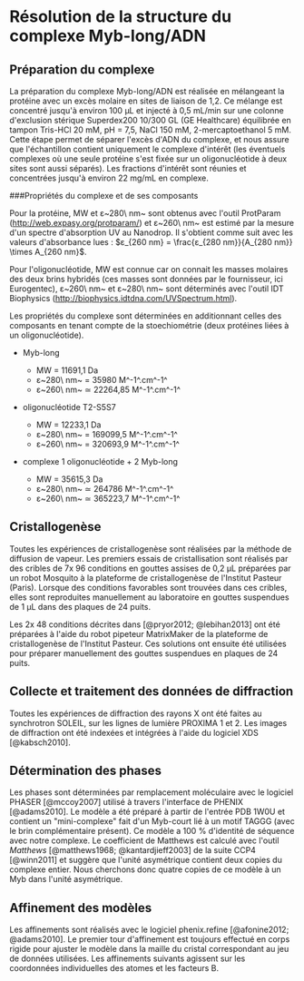 # Résolution de la structure du complexe Myb-long/ADN

## Préparation du complexe

La préparation du complexe Myb-long/ADN est réalisée en mélangeant la protéine
avec un excès molaire en sites de liaison de 1,2. Ce mélange est concentré
jusqu'à environ 100 μL et injecté à 0,5 mL/min sur une colonne d'exclusion
stérique Superdex200 10/300 GL (GE Healthcare) équilibrée en tampon Tris-HCl 20
mM, pH = 7,5, NaCl 150 mM, 2-mercaptoethanol 5 mM. Cette étape permet de séparer
l'excès d'ADN du complexe, et nous assure que l'échantillon contient uniquement
le complexe d'intérêt (les éventuels complexes où une seule protéine s'est fixée
sur un oligonucléotide à deux sites sont aussi séparés). Les fractions d'intérêt
sont réunies et concentrées jusqu'à environ 22 mg/mL en complexe.

###Propriétés du complexe et de ses composants

Pour la protéine, MW et ε~280\ nm~ sont obtenus avec l'outil ProtParam
(<http://web.expasy.org/protparam/>) et ε~260\ nm~ est estimé par la mesure d'un
spectre d'absorption UV au Nanodrop. Il s'obtient comme suit avec les valeurs
d'absorbance lues :
$ε_{260 nm} = \frac{ε_{280 nm}}{A_{280 nm}} \times A_{260 nm}$.

Pour l'oligonucléotide, MW est connue car on connait les masses molaires des
deux brins hybridés (ces masses sont données par le fournisseur, ici
Eurogentec), ε~260\ nm~ et ε~280\ nm~ sont déterminés avec l'outil IDT
Biophysics (<http://biophysics.idtdna.com/UVSpectrum.html>).

Les propriétés du complexe sont déterminées en additionnant celles des
composants en tenant compte de la stoechiométrie (deux protéines liées à un
oligonucléotide).

- Myb-long
    + MW = 11691,1 Da
    + ε~280\ nm~ = 35980 M^-1^.cm^-1^
    + ε~260\ nm~ ≃ 22264,85 M^-1^.cm^-1^

- oligonucléotide T2-S5S7
    + MW = 12233,1 Da
    + ε~280\ nm~ = 169099,5  M^-1^.cm^-1^
    + ε~260\ nm~ = 320693,9 M^-1^.cm^-1^

- complexe 1 oligonucléotide + 2 Myb-long
    + MW = 35615,3 Da
    + ε~280\ nm~ ≃ 264786  M^-1^.cm^-1^
    + ε~260\ nm~ ≃ 365223,7 M^-1^.cm^-1^


## Cristallogenèse

Toutes les expériences de cristallogenèse sont réalisées par la méthode de
diffusion de vapeur. Les premiers essais de cristallisation sont réalisés par
des cribles de 7x 96 conditions en gouttes assises de 0,2 μL préparées par un
robot Mosquito à la plateforme de cristallogenèse de l'Institut Pasteur (Paris).
Lorsque des conditions favorables sont trouvées dans ces cribles, elles sont
reproduites manuellement au laboratoire en gouttes suspendues de 1 μL dans des
plaques de 24 puits.

Les 2x 48 conditions décrites dans [@pryor2012; @lebihan2013] ont été préparées
à l'aide du robot pipeteur MatrixMaker de la plateforme de cristallogenèse de
l'Institut Pasteur. Ces solutions ont ensuite été utilisées pour préparer
manuellement des gouttes suspendues en plaques de 24 puits.


## Collecte et traitement des données de diffraction

Toutes les expériences de diffraction des rayons X ont été faites au synchrotron
SOLEIL, sur les lignes de lumière PROXIMA 1 et 2. Les images de diffraction ont
été indexées et intégrées à l'aide du logiciel XDS [@kabsch2010].


## Détermination des phases

Les phases sont déterminées par remplacement moléculaire avec le logiciel PHASER
[@mccoy2007] utilisé à travers l'interface de PHENIX [@adams2010]. Le modèle
a été préparé à partir de l'entrée PDB 1W0U et contient un "mini-complexe" fait
d'un Myb-court lié à un motif TAGGG (avec le brin complémentaire présent).
Ce modèle a 100 % d'identité de séquence avec notre complexe. Le coefficient de
Matthews est calculé avec l'outil *Matthews* [@matthews1968; @kantardjieff2003]
de la suite CCP4 [@winn2011] et suggère que l'unité asymétrique contient deux
copies du complexe entier. Nous cherchons donc quatre copies de ce modèle à un
Myb dans l'unité asymétrique.


## Affinement des modèles

Les affinements sont réalisés avec le logiciel phenix.refine
[@afonine2012; @adams2010]. Le premier tour d'affinement est toujours effectué
en corps rigide pour ajuster le modèle dans la maille du cristal correspondant
au jeu de données utilisées. Les affinements suivants agissent sur les
coordonnées individuelles des atomes et les facteurs B.

